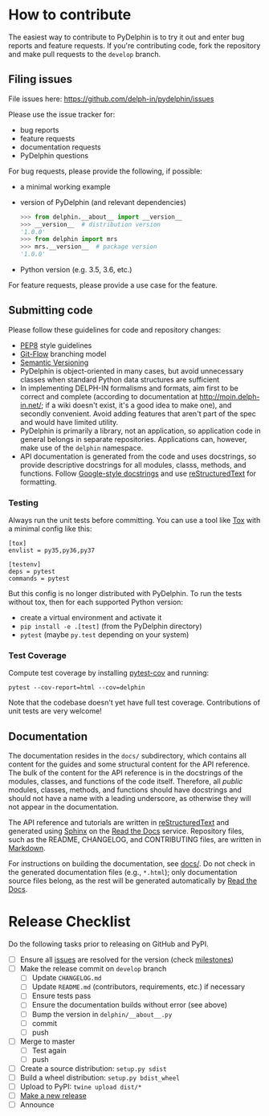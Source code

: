 # How to contribute

The easiest way to contribute to PyDelphin is to try it out and enter
bug reports and feature requests. If you're contributing code, fork
the repository and make pull requests to the `develop` branch.

## Filing issues

File issues here: https://github.com/delph-in/pydelphin/issues

Please use the issue tracker for:

* bug reports
* feature requests
* documentation requests
* PyDelphin questions

For bug requests, please provide the following, if possible:

* a minimal working example
* version of PyDelphin (and relevant dependencies)

  ```python
  >>> from delphin.__about__ import __version__
  >>> __version__  # distribution version
  '1.0.0'
  >>> from delphin import mrs
  >>> mrs.__version__  # package version
  '1.0.0'
  ```
* Python version (e.g. 3.5, 3.6, etc.)

For feature requests, please provide a use case for the feature.

## Submitting code

Please follow these guidelines for code and repository changes:

* [PEP8](https://www.python.org/dev/peps/pep-0008/) style guidelines
* [Git-Flow](http://nvie.com/posts/a-successful-git-branching-model/)
  branching model
* [Semantic Versioning](http://semver.org/)
* PyDelphin is object-oriented in many cases, but avoid unnecessary
  classes when standard Python data structures are sufficient
* In implementing DELPH-IN formalisms and formats, aim first to be
  correct and complete (according to documentation at
  http://moin.delph-in.net/; if a wiki doesn't exist, it's a good idea
  to make one), and secondly convenient. Avoid adding features that
  aren't part of the spec and would have limited utility.
* PyDelphin is primarily a library, not an application, so application
  code in general belongs in separate repositories. Applications can,
  however, make use of the `delphin` namespace.
* API documentation is generated from the code and uses docstrings, so
  provide descriptive docstrings for all modules, classs, methods, and
  functions. Follow [Google-style docstrings][] and use
  [reStructuredText][] for formatting.

### Testing

Always run the unit tests before committing. You can use a tool like
[Tox](https://testrun.org/tox/latest/) with a minimal config like
this:

    [tox]
    envlist = py35,py36,py37

    [testenv]
    deps = pytest
    commands = pytest

But this config is no longer distributed with PyDelphin. To run the
tests without tox, then for each supported Python version:

 - create a virtual environment and activate it
 - `pip install -e .[test]` (from the PyDelphin directory)
 - `pytest` (maybe `py.test` depending on your system)


### Test Coverage

Compute test coverage by installing
[pytest-cov](https://github.com/pytest-dev/pytest-cov) and running:

    pytest --cov-report=html --cov=delphin

Note that the codebase doesn't yet have full test coverage.
Contributions of unit tests are very welcome!

## Documentation

The documentation resides in the `docs/` subdirectory, which contains
all content for the guides and some structural content for the API
reference. The bulk of the content for the API reference is in the
docstrings of the modules, classes, and functions of the code
itself. Therefore, all *public* modules, classes, methods, and
functions should have docstrings and should not have a name with a
leading underscore, as otherwise they will not appear in the
documentation.

The API reference and tutorials are written in [reStructuredText][]
and generated using [Sphinx][] on the [Read the Docs][] service.
Repository files, such as the README, CHANGELOG, and CONTRIBUTING
files, are written in [Markdown][].

For instructions on building the documentation, see [docs/](docs).
Do not check in the generated documentation files (e.g., `*.html`);
only documentation source files belong, as the rest will be
generated automatically by [Read the Docs][].


# Release Checklist

Do the following tasks prior to releasing on GitHub and PyPI.

- [ ] Ensure all [issues][] are resolved for the version (check [milestones][])
- [ ] Make the release commit on `develop` branch
  - [ ] Update `CHANGELOG.md`
  - [ ] Update `README.md` (contributors, requirements, etc.) if necessary
  - [ ] Ensure tests pass
  - [ ] Ensure the documentation builds without error (see above)
  - [ ] Bump the version in `delphin/__about__.py`
  - [ ] commit
  - [ ] push
- [ ] Merge to master
  - [ ] Test again
  - [ ] push
- [ ] Create a source distribution: `setup.py sdist`
- [ ] Build a wheel distribution: `setup.py bdist_wheel`
- [ ] Upload to PyPI: `twine upload dist/*`
- [ ] [Make a new release](https://github.com/delph-in/pydelphin/releases/new)
- [ ] Announce

[issues]: https://github.com/delph-in/pydelphin/issues
[milestones]: https://github.com/delph-in/pydelphin/milestones
[Google-style docstrings]: https://google.github.io/styleguide/pyguide.html?showone=Comments#Comments
[Sphinx]: http://www.sphinx-doc.org/
[reStructuredText]: http://docutils.sourceforge.net/
[Read the Docs]: https://readthedocs.org/
[Markdown]: https://github.github.com/gfm/
